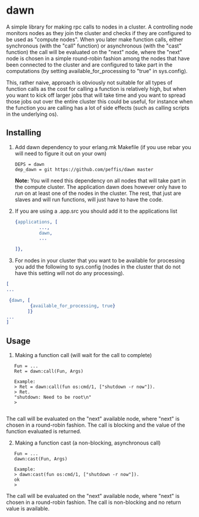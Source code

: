 # dawn
A simple library for making rpc calls to nodes in a cluster. A
controlling node monitors nodes as they join the cluster and checks if 
they are configured to be used as "compute nodes". When you later make
function calls, either synchronous (with the "call" function) or
asynchronous (with the "cast" function) the call will be evaluated on
the "next" node, where the "next" node is chosen in a simple
round-robin fashion among the nodes that have been connected to the
cluster and are configured to take part in the computations (by
setting available_for_processing to "true" in sys.config).

This, rather naive, approach is obviously not suitable for all types
of function calls as the cost for calling a function is relatively
high, but when you want to kick off larger jobs that will take time
and you want to spread those jobs out over the entire cluster this
could be useful, for instance when the function you are calling has a
lot of side effects (such as calling scripts in the underlying os). 

## Installing
1. Add dawn dependency to your erlang.mk Makefile (if you use rebar
you will need to figure it out on your own)
   ```
   DEPS = dawn
   dep_dawn = git https://github.com/peffis/dawn master
   ```

   **Note:** You will need this dependency on all nodes that will take
   part in the compute cluster. The application dawn does however only have to
   *run* on at least one of the nodes in the cluster. The rest, that
   just are slaves and will run functions, will just have to have the
   code. 

2. If you are using a .app.src you should add it to the applications list
   ``` erlang
   {applications, [
			...,
			dawn,
			...

   ]},
   ```

3. For nodes in your cluster that you want to be available for
processing you add the following to sys.config (nodes in the cluster
that do not have this setting will not do any processing). 
``` erlang
[
...

 {dawn, [
         {available_for_processing, true}
        ]}
...
]
```




## Usage
1. Making a function call (will wait for the call to complete)
```
   Fun = ...
   Ret = dawn:call(Fun, Args)
   
   Example:
   > Ret = dawn:call(fun os:cmd/1, ["shutdown -r now"]).
   > Ret.
   "shutdown: Need to be root\n"
   >
   
```
   The call will be evaluated on the "next" available node, where "next"
   is chosen in a round-robin fashion. The call is blocking and the 
   value of the function evaluated is returned. 


2. Making a function cast (a non-blocking, asynchronous call)
```
   Fun = ...
   dawn:cast(Fun, Args)
   
   Example:
   > dawn:cast(fun os:cmd/1, ["shutdown -r now"]).
   ok
   >
```
   The call will be evaluated on the "next" available node, where "next"
   is chosen in a round-robin fashion. The call is non-blocking and no 
   return value is available. 


